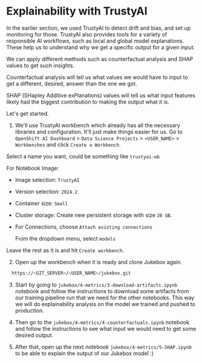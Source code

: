 # Explainability with TrustyAI

In the earlier section, we used TrustyAI to detect drift and bias, and set up monitoring for those. TrustyAI also provides tools for a variety of responsible AI workflows, such as local and global model explanations. These help us to understand why we get a specific output for a given input. 

We can apply different methods such as counterfactual analysis and SHAP values to get such insights. 

Counterfactual analysis will tell us what values we would have to input to get a different, desired, answer than the one we got.

SHAP (SHapley Additive exPlanations) values will tell us what input features likely had the biggest contribution to making the output what it is. 

Let's get started.

1. We'll use TrustyAI workbench which already has all the necessary libraries and configuration. It'll just make things easier for us. Go to `OpenShift AI Dashboard` >  `Data Science Projects` > `<USER_NAME>` > `Workbenches` and click `Create a Workbench`.

  Select a name you want, could be something like `trustyai-wb` 

  For Notebook Image: 

  - Image selection: `TrustyAI`

  - Version selection: `2024.2`

  - Container size: `Small`

  - Cluster storage: Create new persistent storage with size `20 GB`. 

  - For Connections, choose `Attach existing connections`
    
    From the dropdown menu, select `models`

  Leave the rest as it is and hit `Create workbench`.


2. Open up the workbench when it is ready and clone Jukebox again.

  ```bash
    https://<GIT_SERVER>/<USER_NAME>/jukebox.git
  ```

3. Start by going to `jukebox/4-metrics/3-download-artifacts.ipynb` notebook and follow the instructions to download some artifacts from our training pipeline run that we need for the other notebooks. This way we will do explainability analysis on the model we trained and pushed to production.

4. Then go to the `jukebox/4-metrics/4-counterfactuals.ipynb` notebook and follow the instructions to see what input we would need to get some desired output.

5. After that, open up the next notebook `jukebox/4-metrics/5-SHAP.ipynb` to be able to explain the output of our Jukebox model :) 




